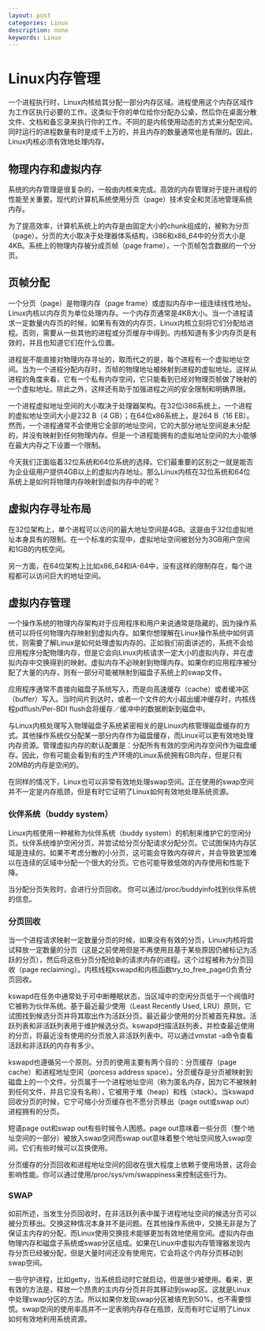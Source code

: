```yaml
---
layout: post
categories: Linux
description: none
keywords: Linux
---
```

# Linux内存管理
一个进程执行时，Linux内核给其分配一部分内存区域。进程使用这个内存区域作为工作区执行必要的工作。这类似于你的单位给你分配办公桌，然后你在桌面分散文件、文档和备忘录来执行你的工作。不同的是内核使用动态的方式来分配空间。同时运行的进程数量有时是成千上万的，并且内存的数量通常也是有限的。因此，Linux内核必须有效地处理内存。

## 物理内存和虚拟内存
系统的内存管理是很复杂的，一般由内核来完成。高效的内存管理对于提升进程的性能至关重要。现代的计算机系统使用分页（page）技术安全和灵活地管理系统内存。

为了提高效率，计算机系统上的内存是由固定大小的chunk组成的，被称为分页（page）。分页的大小取决于处理器体系结构，i386和x86_64中的分页大小是4KB。系统上的物理内存被分成页帧（page frame），一个页帧包含数据的一个分页。

## 页帧分配
一个分页（page）是物理内存（page frame）或虚拟内存中一组连续线性地址。Linux内核以内存页为单位处理内存。一个内存页通常是4KB大小。当一个进程请求一定数量内存页的时候，如果有有效的内存页，Linux内核立刻将它们分配给进程。否则，需要从一些其他的进程或分页缓存中得到。内核知道有多少内存页是有效的，并且也知道它们在什么位置。

进程是不能直接对物理内存寻址的，取而代之的是，每个进程有一个虚拟地址空间。当为一个进程分配内存时，页帧的物理地址被映射到进程的虚拟地址。这样从进程的角度来看，它有一个私有内存空间，它只能看到已经对物理页帧做了映射的一个虚拟地址。除此之外，这样还有助于加强进程之间的安全限制和明确界限。

一个进程虚拟地址空间的大小取决于处理器架构。在32位i386系统上，一个进程的虚拟地址空间大小是232 B（4 GB）；在64位x86系统上，是264 B（16 EB）。然而，一个进程通常不会使用它全部的地址空间，它的大部分地址空间是未分配的，并没有映射到任何物理内存。但是一个进程能拥有的虚拟地址空间的大小能够在最大内存之下设置一个限制。

今天我们正面临着32位系统和64位系统的选择。它们最重要的区别之一就是能否为企业级用户提供4GB以上的虚拟内存地址。那么Linux内核在32位系统和64位系统上是如何将物理内存映射到虚拟内存中的呢？

## 虚拟内存寻址布局
在32位架构上，单个进程可以访问的最大地址空间是4GB。这是由于32位虚拟地址本身具有的限制。在一个标准的实现中，虚拟地址空间被划分为3GB用户空间和1GB的内核空间。

另一方面，在64位架构上比如x86_64和IA-64中，没有这样的限制存在，每个进程都可以访问巨大的地址空间。

## 虚拟内存管理
一个操作系统的物理内存架构对于应用程序和用户来说通常是隐藏的，因为操作系统可以将任何物理内存映射到虚拟内存。如果你想理解在Linux操作系统中如何调优，则需要了解Linux是如何处理虚拟内存的。正如我们前面讲述的，系统不会给应用程序分配物理内存，但是它会向Linux内核请求一定大小的虚拟内存，并在虚拟内存中交换得到的映射。虚拟内存不必映射到物理内存。如果你的应用程序被分配了大量的内存，则有一部分可能被映射到磁盘子系统上的swap文件。

应用程序通常不直接向磁盘子系统写入，而是向高速缓存（cache）或者缓冲区（buffer）写入。当时间片到达时，或者一个文件的大小超出缓冲缓存时，内核线程pdflush/Per-BDI flush会将缓存／缓冲中的数据刷新到磁盘中。

与Linux内核处理写入物理磁盘子系统紧密相关的是Linux内核管理磁盘缓存的方式。其他操作系统仅分配某一部分内存作为磁盘缓存，而Linux可以更有效地处理内存资源。管理虚拟内存的默认配置是：分配所有有效的空闲内存空间作为磁盘缓存。因此，你有可能会看到有的生产环境的Linux系统拥有GB内存，但是只有20MB的内存是空闲的。

在同样的情况下，Linux也可以非常有效地处理swap空间。正在使用的swap空间并不一定是内存瓶颈，但是有时它证明了Linux如何有效地处理系统资源。

### 伙伴系统（buddy system）
Linux内核使用一种被称为伙伴系统（buddy system）的机制来维护它的空闲分页。伙伴系统维护空闲分页，并尝试给分页分配请求分配分页。它试图保持内存区域是连续的。如果不考虑分散的小分页，这可能会导致内存碎片，并会导致更加难以在连续的区域中分配一个很大的分页。它也可能导致低效的内存使用和性能下降。

当分配分页失败时，会进行分页回收。 你可以通过/proc/buddyinfo找到伙伴系统的信息。

### 分页回收
当一个进程请求映射一定数量分页的时候，如果没有有效的分页，Linux内核将尝试释放一定数量的分页（这是之前使用但是不再使用且基于某些原因仍被标记为活跃的分页），然后将这些分页分配给新的请求内存的进程。这个过程被称为分页回收（page reclaiming）。内核线程kswapd和内核函数try_to_free_page()负责分页回收。

kswapd在任务中通常处于可中断睡眠状态，当区域中的空闲分页低于一个阀值时它被称为伙伴系统。基于最近最少使用（Least Recently Used, LRU）原则，它试图找到候选分页并将其取出作为活跃分页。最近最少使用的分页被首先释放。活跃列表和非活跃列表用于维护候选分页。kswapd扫描活跃列表，并检查最近使用的分页，将最近没有使用的分页放入非活跃列表中。可以通过vmstat -a命令查看活跃和非活跃的内存有多少。

kswapd也遵循另一个原则。分页的使用主要有两个目的：分页缓存（page cache）和进程地址空间（porcess address space）。分页缓存是分页被映射到磁盘上的一个文件。分页属于一个进程地址空间（称为匿名内存，因为它不被映射到任何文件，并且它没有名称），它被用于堆（heap）和栈（stack）。当kswapd回收分页的时候，它宁可缩小分页缓存也不愿分页移出（page out或swap out）进程拥有的分页。

短语page out和swap out有些时候令人困惑。page out意味着一些分页（整个地址空间的一部分）被放入swap空间而swap out意味着整个地址空间放入swap空间。它们有些时候可以互换使用。

分页缓存的分页回收和进程地址空间的回收在很大程度上依赖于使用场景，这将会影响性能。你可以通过使用/proc/sys/vm/swappiness来控制这些行为。

### SWAP
如前所述，当发生分页回收时，在非活跃列表中属于进程地址空间的候选分页可以被分页移出。交换这种情况本身并不是问题。在其他操作系统中，交换无非是为了保证主内存的分配，而Linux使用交换技术能够更加有效地使用空间。虚拟内存由物理内存和磁盘子系统或swap分区组成。如果在Linux中虚拟内存管理器发现内存分页已经被分配，但是大量时间还没有使用完，它会将这个内存分页移动到swap空间。

一些守护进程，比如getty，当系统启动时它就启动，但是很少被使用。看来，更有效的方法是，释放一个昂贵的主内存分页并将其移动到swap区。这就是Linux中处理swap分区的方法。所以如果你发现swap分区被填充到50%，也不需要惊慌。swap空间的使用率高并不一定表明内存存在瓶颈，反而有时它证明了Linux如何有效地利用系统资源。




